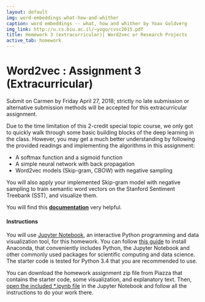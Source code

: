 ```yaml
---
layout: default
img: word-embeddings-what-how-and-whither
caption: word embeddings -- what, how and whither by Yoav Goldverg
img_link: http://u.cs.biu.ac.il/~yogo/cvsc2015.pdf
title: Homework 3 (extracurricular)| Word2vec or Research Projects
active_tab: homework
---
```




Word2vec <span class="text-muted">: Assignment 3 (Extracurricular)</span> 
=============================================================


<div class="alert alert-info">
  <p>Submit on Carmen by Friday April 27, 2018; strictly no late submission or alternative submission methods will be accepted for this extracurricular assignment.</p>
</div>


Due to the time limitation of this 2-credit special topic course, we only got to quickly walk through some basic building blocks of the deep learning in the class. However, you may get a much better understanding by following the provided readings and implementing the algorithms in this assignment:

- A softmax function and a sigmoid function
- A simple neural network with back propagation
- Word2vec models (Skip-gram, CBOW) with negative sampling

You will also apply your implemented Skip-gram model with negative sampling to train semantic word vectors on the Stanford Sentiment Treebank (SST), and visualize them.

You will find this **[documentation](http://socialmedia-class.org/slides/Socher_assignment1.pdf)** very helpful.  


#### Instructions

You will use [Jupyter Notebook](http://jupyter.org/), an interactive Python programming and data visualization tool, for this homework. You can follow [this guide](http://jupyter.readthedocs.io/en/latest/install.html) to install Anaconda, that conveniently includes Python, the Jupyter Notebook and other commonly used packages for scientific computing and data science. The starter code is tested for Python 3.4 that you are recommended to use. 

You can download the homework assignment zip file from Piazza that contains the starter code, some visualization, and explanatory text. Then, [open the included *.ipynb file](http://jupyter.readthedocs.io/en/latest/running.html) in the Jupyter Notebook and follow all the instructions to do your work there.
